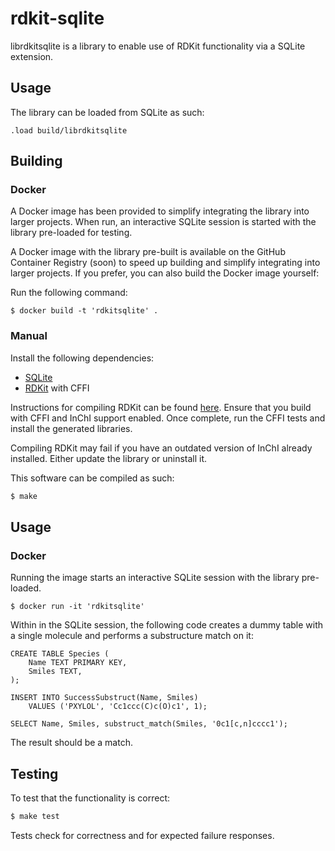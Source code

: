 # rdkit-sqlite

librdkitsqlite is a library to enable use of RDKit functionality via a SQLite extension.

## Usage

The library can be loaded from SQLite as such:

```
.load build/librdkitsqlite
```

## Building

### Docker

A Docker image has been provided to simplify integrating the library into larger projects. When run, an interactive SQLite session is started with the library pre-loaded for testing.

A Docker image with the library pre-built is available on the GitHub Container Registry (soon) to speed up building and simplify integrating into larger projects. If you prefer, you can also build the Docker image yourself:

Run the following command:

`$ docker build -t 'rdkitsqlite' .`

### Manual

Install the following dependencies:

- [SQLite](https://www.sqlite.org/)
- [RDKit](https://github.com/rdkit/rdkit) with CFFI

Instructions for compiling RDKit can be found [here](https://github.com/rdkit/rdkit/blob/master/Docs/Book/Install.md). Ensure that you build with CFFI and InChI support enabled. Once complete, run the CFFI tests and install the generated libraries.

Compiling RDKit may fail if you have an outdated version of InChI already installed. Either update the library or uninstall it.

This software can be compiled as such:

```bash
$ make
```

## Usage

### Docker

Running the image starts an interactive SQLite session with the library pre-loaded.

`$ docker run -it 'rdkitsqlite'`

Within in the SQLite session, the following code creates a dummy table with a single molecule and performs a substructure match on it:

```
CREATE TABLE Species (
    Name TEXT PRIMARY KEY,
    Smiles TEXT,
);

INSERT INTO SuccessSubstruct(Name, Smiles)
    VALUES ('PXYLOL', 'Cc1ccc(C)c(O)c1', 1);

SELECT Name, Smiles, substruct_match(Smiles, '0c1[c,n]cccc1');
```

The result should be a match.

## Testing

To test that the functionality is correct:

```bash
$ make test
```

Tests check for correctness and for expected failure responses.

